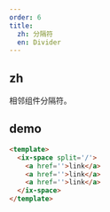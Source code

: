 ```yaml
---
order: 6 
title:
  zh: 分隔符 
  en: Divider
---
```


## zh

相邻组件分隔符。

## demo

```html
<template>
  <ix-space split='/'>
    <a href=''>link</a>
    <a href=''>link</a>
    <a href=''>link</a>
  </ix-space>
</template>
```
